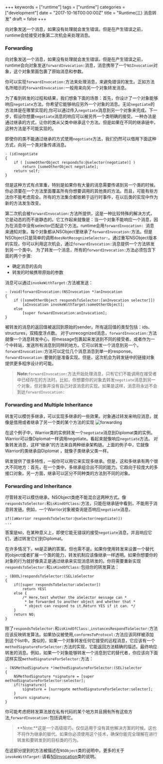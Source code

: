 +++
keywords = ["runtime"]
tags = ["runtime"]
categories = ["development"]
date = "2017-10-16T00:00:00Z"
title = "Runtime(三) 消息转发"
draft = false
+++


向对象发送一个消息，如果没有处理就会发生错误。但是在产生错误之前，runtime会给接受对象第二次机会来处理消息。
<!--more-->
### Forwarding

向对象发送一个消息，如果没有处理就会发生错误。但是在产生错误之前，runtime会向对象发送`forwardInvocation:`消息，消息携带了一个`NSInvocation`对象，这个对象里面包裹了原始消息和参数。

你可以实现`forwardInvocation:`方法来处理消息，来避免错误的发生。正如方法名所暗示的`forwardInvocation:`一般用来向另一个对象转发消息。

为了看到转发的过程和结果，我们想象下面的场景：首先，你设计了一个对象能够响应`negotiate`方法，你希望它能够响应另外一个对象的消息。无论`negotiate`的方法体是在哪里实现的,你可以通过传入`negotiate`消息到另一个对象来完成。下一步，假设你想要`negotiate`消息的响应可以被另外一个类明确的接受。一种办法是通过继承的方式，让你的类从父类中继承这个方法。但是如果在不同的继承链中，这种方法是不可能实现的。

即使你的类不能通过继承的方式使用`negotiate`方法，我们仍然可以借用下面这种方式，向另一个类对象传递消息。

```
- (id)negotiate
{
    if ( [someOtherObject respondsTo:@selector(negotiate)] )
        return [someOtherObject negotiate];
    return self;
}
```
但是这种方式有点笨重，特别是如果你有大量的消息需要传递到另一个类的时候。你必须要在一个方法里面覆盖所有你想要调用的其他类的方法。而且，可能有些方法你不能考虑周全。所有的方法集合都依赖于运行时事件，在以后类的实现中作为新的方法发生改变。

第二次机会被`forwardInvocation:`方法所提供，这是一种比较特殊的解决方式，它是动态的而不是静态的。它工作起来就像是：当一个对象不能响应一个消息，因为在消息中没有selector匹配这个方法。runtime会用`forwardInvocation: `消息来通知对象。每个对象都从NSObject里继承了`forwardInvocation:`方法。但是NSObject只是简单的调用`doesNotRecognizeSelector:`。通过重写NSObject版本的实现，你可以利用这次机会，通过`forwardInvocation:`消息提供一个方法转发到另一个类中。
为了转发一个消息，所有的`forwardInvocation:`方法必须包含下面的两个步骤:

- 确定消息的去向
- 转发的时候携带原始的参数

消息可以通过`invokeWithTarget:`方法被发送：
```
- (void)forwardInvocation:(NSInvocation *)anInvocation
{
	if ([someOtherObject respondsToSelector:[anInvocation selector]])
		[aInvocation invokeWithTarget:someOtherObject];
	else
		[super forwardInvocation:anInvocation];
}
```
被转发的消息的返回值被返回到原始的sender。所有返回值的类型包括：ids、structures，双精度浮点数。
对于unrecognized消息，`forwardInvocation:`方法就像一个消息转发中心，将message包裹起来发送到不同的接受者。或者作为一个中转站，发送所有消息到同样的地方。它可以转发一个消息到另一个。`forwardInvocation:`方法可以定位几个消息消息到单一的response。`forwardInvocation:`要做的是准备实现。但是，这次机会为转发链中的链接对象提供更多程序设计的可能。

>**Note:**`forwardInvocation:`方法开始处理消息，只有它们不能调用在接受者中已经存在的方法时。比如，你想要你的对象去转发`negotiate`消息到另一个对象，但对象并没有自己对该消息的实现。如果是这样，消息将永远不会到达`forwardInvocation:`

### Forwarding and Multiple Inheritance

转发可以模仿多继承，可以实现多继承的一些效果。对象通过转发来响应消息，就像是借用或者继承了另一个类的某个方法的实现
![forwarding](../../../forwarding.png)

在这个例子中，Warrior类的实例转发一个`negotiate`消息到Diplomat类的实例。Warrior可以像Diplomat一样调用negotiate。看起来就像响应`negotiate`方法。
对象转发消息，这样“继承”的方法来自两种继承架构链。上面的例子中，它就像Warrior的类继承自Diplomat ，就像子类继承父类一样。

转发提供了很多特性，一般你可以用它来实现多继承。但是，这和多继承有两个很大不同地方：首先，在一个类中，多继承组合出不同的能力。它趋向于较庞大的多接口对象。另一方面，继承可以区分不同种类的方法到不同的对象。

### Forwarding and Inheritance
尽管转发可以模仿继承，NSObject类绝不能混合这两种方式。像`respondsToSelector:`和`isKindOfClass:`方法，只能在继承链中看到，不能用于消息转发链。例如，一个Warrior对象被查询是否响应`negotiate`消息，
```
if([aWarrior respondsToSelector:@selector(negotiate)])
...
```
答案是`NO`，在某种意义上，即使它能无错误的接受`negotiate`消息，并且响应它们，通过转发它们到Diplomat。

在许多情况下，`NO`是正确的答案。但也需不是。如果你使用转发来设置一个替代的object或者扩展一个类的能力，转发机制应该像继承一样透明。如果你想要你的对象的行为就好像真正是通过继承来实现消息转发的。你将需要重新实现`respondsToSelector:`和`isKindOfClass:`包括你的转发算法：
```
- (BOOL)respondsToSelector:(SEL)aSelector
{
	if([super respondsToSelector:aSelector])
		return YESl
	else {
		/* Here,test whether the aSelector message can *
		 * be forwarded to another object and whether that *
		 * object can respond to it.Return YES if it can. */
	}
	return NO;
}
```
除了`respondsToSelector:`和`isKindOfClass:`,`instancesRespondToSelector:`方法应该反映转发算法。如果协议被使用,`conformsToProtocol:`方法应该同样被添加到这个list中。类似的，如果一个对象转发任何它接受的远程消息，它应该有一个`methodSignatureForSelector:`方法的实现，它能返回方法精确的描述。最终响应转发的消息。例如，如果一个对象能够转发一个消息到它的替代者，你应该向下面这样实现`methodSignatureForSelector:`方法：

```
- (NSMethodSignature *)methodSignatureForSelector:(SEL)selector
{
	NSMethodSignature *signature = [super methodSignatureForSelector:selector];
	if(!signature){
		signature = [surrogate methodSignatureForSelector:selector];
	}
	return signature;
}
```
你可能考虑把转发算法放在私有代码的某个地方并且拥有所有这些方法,`forwardInvocation:`包括调用它。

>**Note:**这是一个高级技巧，仅仅适用于没有其他解决方案的时候。这也不将作为继承的替代。如果你必须使用这个技术，确保你能完全理解在进行转发和要转发到的目标类的行为。

在这部分提到的方法被描述在`NSObject`类的说明中。更多的关于`invokeWithTarget:`请看[NSInvocation](https://developer.apple.com/documentation/foundation/nsinvocation)类的说明。





